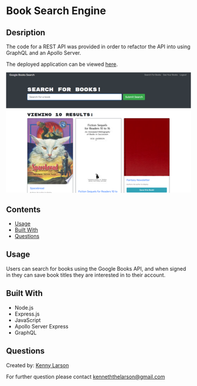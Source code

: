 # Book Search Engine

## Desription

The code for a REST API was provided in order to refactor the API into using GraphQL and an Apollo Server.

The deployed application can be viewed [here](https://kenny-book-search-engine.herokuapp.com).

![image](./client/public/assets/BookSearchScreenshot.png)

## Contents

* [Usage](#usage)
* [Built With](#built-with)
* [Questions](#questions)

## Usage

Users can search for books using the Google Books API, and when signed in they can save book titles they are interested in to their account.

## Built With

* Node.js
* Express.js
* JavaScript
* Apollo Server Express
* GraphQL

## Questions

Created by: [Kenny Larson](https://github.com/kenneththelarson)

For further question please contact [kenneththelarson@gmail.com](mailto:kenneththelarson@gmail.com)